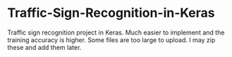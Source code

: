 # Traffic-Sign-Recognition-in-Keras
Traffic sign recognition project in Keras. Much easier to implement and the training accuracy is higher. 
Some files are too large to upload. I may zip these and add them later.
